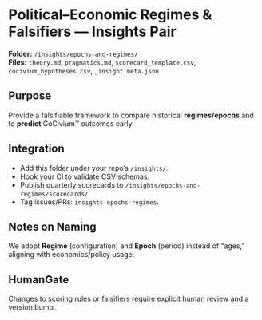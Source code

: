 # Political–Economic Regimes & Falsifiers — Insights Pair

**Folder:** `/insights/epochs-and-regimes/`  
**Files:** `theory.md`, `pragmatics.md`, `scorecard_template.csv`, `cocivium_hypotheses.csv`, `_insight.meta.json`

## Purpose
Provide a falsifiable framework to compare historical **regimes/epochs** and to **predict** CoCivium™ outcomes early.

## Integration
- Add this folder under your repo’s `/insights/`.
- Hook your CI to validate CSV schemas.
- Publish quarterly scorecards to `/insights/epochs-and-regimes/scorecards/`.
- Tag issues/PRs: `insights-epochs-regimes`.

## Notes on Naming
We adopt **Regime** (configuration) and **Epoch** (period) instead of “ages,” aligning with economics/policy usage.

## HumanGate
Changes to scoring rules or falsifiers require explicit human review and a version bump.
